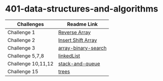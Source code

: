 # 401-data-structures-and-algorithms

Challenges | Readme Link
---  | --- 
Challenge 1         | [Reverse Array](challenges/reverseArray/reverseArr.md) 
Challenge 2         | [Insert Shift Array](challenges/array-insert-shift/array-insert-shift.md) 
Challenge 3         | [array-binary-search](challenges/array-binary-search/array-binary-search.md)
Challenge 5,7,8     | [linkedList](challenges/challeng05/linkedList.md)
Challenge 10,11,12  | [stack-and-queue](challenges/stack-and-queue/stack-and-queue.md)
Challenge 15        | [trees](challenges/stack-and-queue/trees.md)
  
